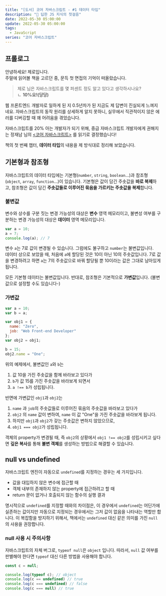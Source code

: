```yaml
---
title: "[도서] 코어 자바스크립트 - #1 데이터 타입"
description: "🩻 딥한 JS 지식의 첫걸음"
date: 2022-05-30 05:00:00
update: 2022-05-30 05:00:00
tags:
  - JavaScript
series: "코어 자바스크립트"
---
```


## 프롤로그

안녕하세요! 제로입니다.   
주말에 읽어볼 책을 고르던 중, 문득 첫 면접의 기억이 떠올랐습니다.

> 제로 님은 자바스크립트를 몇 퍼센트 정도 알고 있다고 생각하시나요?   
> ㄴ **10%요!(당당)**


웹 프론트엔드 개발자로 일하게 된 지 0.5년차가 된 지금도 제 답변이 진실되게 느껴지네요.
자바스크립트의 동작 원리를 상세하게 알지 못하니, 실무에서 직관적이지 않은 에러를 디버깅할 때 
꽤 어려움을 겪었습니다.   

자바스크립트를 20% 아는 개발자가 되기 위해, 중급 자바스크립트 개발자에게 권해지는 정재남 님의 [<코어 자바스크립트>](https://ridibooks.com/books/1160000021?_rdt_sid=category_bestsellers&_rdt_idx=6)
를 읽기로 결정했습니다!

책의 첫 번째 챕터, **데이터 타입**의 내용을 제 방식대로 정리해 보았습니다.


## 기본형과 참조형
자바스크립트의 데이터 타입에는 기본형(`number`, `string`, `boolean`...)과 참조형(`object`, `array`, `function`...)이 있습니다.
기본형은 값이 담긴 주솟값을 **바로 복제**하고, 참조형은 값이 담긴 **주솟값들로 이루어진 묶음을 가르키는 주솟값을 복제**합니다.

### 불변값
변수와 상수를 구분 짓는 변경 가능성의 대상은 **변수** 영역 메모리이고, 
불변성 여부를 구분하는 변경 가능성의 대상은 **데이터** 영역 메모리입니다.
```javascript
var a = 10;
a = 7;
console.log(a); // 7
```
변수 `a`는 7로 값이 변경될 수 있습니다. 그럼에도 불구하고 `number`는 불변값입니다.   
데이터 상으로 보았을 때, 처음에 `a`에 할당된 것은 10이 아닌 10의 주솟값입니다.
7로 값을 변경하려고 하면 `a`는 7의 주솟값으로 바꿔 할당될 뿐 10이라는 값은 그대로 남아있게 됩니다.

모든 기본형 데이터는 불변값입니다. 반대로, 참조형은 기본적으로 **가변값**입니다. (불변값으로 설정할 수도 있습니다-)

### 가변값
```javascript
var a = 10;
var b = a;

var obj1 = {
  name: "Zero",
  job: "Web Front-end Developer"
};
var obj2 = obj1;

b = 15;
obj2.name = "One";
```
위의 예제에서, 불변값인 `a`와 `b`는 
1. 값 10을 가진 주솟값을 함께 바라보고 있다가
2. `b`가 값 15를 가진 주솟값을 바라보게 되면서
3. `a !== b`가 성립됩니다.

반면에 가변값인 `obj1`과 `obj2`는
1. `name` 과 `job`의 주솟값들로 이루어진 묶음의 주솟값을 바라보고 있다가
2. `obj2` 의 `name` 값이 변하여, `name` 이 값 "One"을 가진 주솟값을 바라보게 됩니다.
3. 하지만 `obj1`과 `obj2`가 갖는 주솟값은 변하지 않았으므로,
4. `obj1 === obj2`가 성립됩니다.

객체의 property가 변경될 때, 즉 `obj2`의 상황에서 `obj1 !== obj2`를 성립시키고 싶다면
**깊은 복사**를 통해 **불변 객체**를 생성하는 방법으로 해결할 수 있습니다.

## null vs undefined
자바스크립트 엔진이 자동으로 `undefined`를 지정하는 경우는 세 가지입니다.
- 값을 대입하지 않은 변수에 접근할 때
- 객체 내부의 존재하지 않는 property에 접근하려고 할 때
- return 문이 없거나 호출되지 않는 함수의 실행 결과

명시적으로 `undefined`를 지정할 때와의 차이점은, 이 경우에서 `undefined`는 어딘가에 실존하는 값이지만
자동으로 지정되는 경우에서는 그저 값이 없음을 나타내는 역할만 합니다. 이 복잡함을 방지하기 위해서, 
책에서는 `undefined` 대신 같은 의미를 가진 `null`의 사용을 권장합니다.

### null 사용 시 주의사항
자바스크립트의 자체 버그로, `typeof null`은 `object` 입니다.
따라서, `null` 값 여부를 판별해야 한다면 `typeof` 대신 다른 방법을 사용해야 합니다.
```javascript
const c = null;

console.log(typeof c); // object
console.log(c == undefined) // true
console.log(c === undefined) // false
console.log(c === null) // true
```


